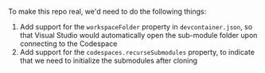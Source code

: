 To make this repo real, we'd need to do the following things:

1. Add support for the `workspaceFolder` property in `devcontainer.json`, so that Visual Studio would automatically open the sub-module folder upon connecting to the Codespace
1. Add support for the `codespaces.recurseSubmodules` property, to indicate that we need to initialize the submodules after cloning